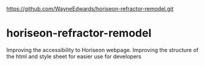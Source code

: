 https://github.com/WayneEdwards/horiseon-refractor-remodel.git
# horiseon-refractor-remodel
Improving the accessibility to Horiseon webpage.
Improving the structure of the html and style sheet for easier use for developers
